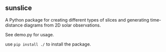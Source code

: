 ## sunslice

A Python package for creating different types of slices and generating time-distance diagrams from 2D solar observations. </br>

See demo.py for usage. </br>

use `pip install ./` to install the package.
